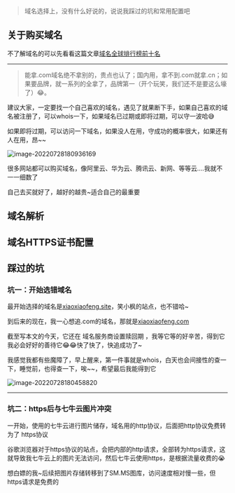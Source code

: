 > 域名选择上，没有什么好说的，说说我踩过的坑和常用配置吧

## 关于购买域名

不了解域名的可以先看看这篇文章[域名全球排行榜前十名](https://www.xinnet.com/knowledge/2142339836.html)

---

> 能拿.com域名绝不拿别的，贵点也认了；国内用，拿不到.com就拿.cn；如果要品牌，就一系列的全拿了，品牌第一（开个玩笑，我们还不是要这么壕了）😂。

建议大家，一定要找一个自己喜欢的域名，遇见了就果断下手，如果自己喜欢的域名被注册了，可以whois一下，如果域名已过期或即将过期，可以守一波哈😅

如果即将过期，可以访问一下域名，如果没人在用，守成功的概率很大，如果还有人在用，昂~~

![image-20220728180936169](https://s2.loli.net/2022/07/28/QbEWpFCZS1JqKNt.png)

很多网站都可以购买域名，像阿里云、华为云、腾讯云、新网、等等云....我就不一一细数了

自己去买就好了，越好的越贵~适合自己的最重要

## 域名解析



## 域名HTTPS证书配置



## 踩过的坑

### 坑一：开始选错域名

最开始选择的域名是[xiaoxiaofeng.site]()，笑小枫的站点，也不错哈~

到后来的现在，我一心想追.com的域名，那就是[xiaoxiaofeng.com]()

截至写本文的今天，它还在 域名服务商设置赎回期 ，我等它等的好辛苦，得到它我必会好好的善待它😂😂快了快了，快追成功了~

我感觉我都有些魔障了，早上醒来，第一件事就是whois，白天也会间接性的查一下，睡觉前，也得查一下，唉~~，希望最后我能得到它

![image-20220728180458820](https://s2.loli.net/2022/07/28/g1nmrd6TOCA5wxB.png)



---

### 坑二：https后与七牛云图片冲突

一开始，使用的七牛云进行图片储存，域名用的http协议，后面把http协议免费转为了 https协议

谷歌浏览器对于https协议的站点，会把内部的http请求，全部转为https请求，这就导致我七牛云上的图片无法访问，然后七牛云使用https，是根据流量收费的😭

想白嫖的我~后续把图片存储转移到了SM.MS图库，访问速度相对慢一些，但https请求是免费的